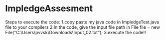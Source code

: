 # ImpledgeAssesment
Steps to  execute the code:
1.copy paste my java code in ImpledgeTest.java file to your compilers
2.In the code, give the input file path in 
     File file = new File("C:\\Users\\pvvsk\\Downloads\\Input_02.txt");
3.execute the code!!

